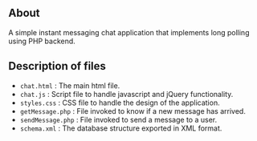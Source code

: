 ## About
A simple instant messaging chat application that implements long polling using PHP backend. 

## Description of files
- `chat.html` : The main html file.
- `chat.js` : Script file to handle javascript and jQuery functionality.
- `styles.css` : CSS file to handle the design of the application.
- `getMessage.php` : File invoked to know if a new message has arrived.
- `sendMessage.php` : File invoked to send a message to a user.
- `schema.xml` : The database structure exported in XML format.

